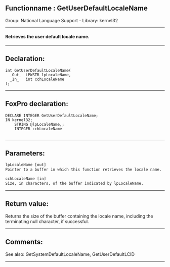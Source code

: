 <link rel="stylesheet" type="text/css" href="../../css/win32api.css">  
<link rel="stylesheet" href="https://cdnjs.cloudflare.com/ajax/libs/font-awesome/4.7.0/css/font-awesome.min.css">

## Functionname : GetUserDefaultLocaleName
Group: National Language Support - Library: kernel32    
***  


#### Retrieves the user default locale name.
***  


## Declaration:
```foxpro  
int GetUserDefaultLocaleName(
  _Out_  LPWSTR lpLocaleName,
  _In_   int cchLocaleName
);  
```  
***  


## FoxPro declaration:
```foxpro  
DECLARE INTEGER GetUserDefaultLocaleName;
IN kernel32;
	STRING @lpLocaleName,;
	INTEGER cchLocaleName
  
```  
***  


## Parameters:
```txt  
lpLocaleName [out]
Pointer to a buffer in which this function retrieves the locale name.

cchLocaleName [in]
Size, in characters, of the buffer indicated by lpLocaleName.  
```  
***  


## Return value:
Returns the size of the buffer containing the locale name, including the terminating null character, if successful.  
***  


## Comments:
See also: GetSystemDefaultLocaleName, GetUserDefaultLCID   
  
***  

